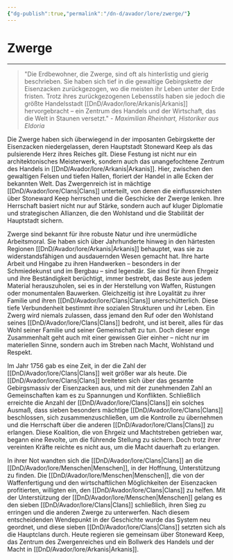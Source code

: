 ```yaml
---
{"dg-publish":true,"permalink":"/dn-d/avador/lore/zwerge/"}
---
```


# Zwerge
___
>"Die Erdbewohner, die Zwerge, sind oft als hinterlistig und gierig beschrieben. Sie haben sich tief in die gewaltige Gebirgskette der Eisenzacken zurückgezogen, wo die meisten ihr Leben unter der Erde fristen. Trotz ihres zurückgezogenen Lebensstils haben sie jedoch die größte Handelsstadt [[DnD/Avador/lore/Arkanis\|Arkanis]] hervorgebracht – ein Zentrum des Handels und der Wirtschaft, das die Welt in Staunen versetzt." - *Maximilian Rheinhart, Historiker aus Eldoria*

Die Zwerge haben sich überwiegend in der imposanten Gebirgskette der Eisenzacken niedergelassen, deren Hauptstadt Stoneward Keep als das pulsierende Herz ihres Reiches gilt. Diese Festung ist nicht nur ein architektonisches Meisterwerk, sondern auch das unangefochtene Zentrum des Handels in [[DnD/Avador/lore/Arkanis\|Arkanis]]. Hier, zwischen den gewaltigen Felsen und tiefen Hallen, floriert der Handel in alle Ecken der bekannten Welt. Das Zwergenreich ist in mächtige [[DnD/Avador/lore/Clans\|Clans]] unterteilt, von denen die einflussreichsten über Stoneward Keep herrschen und die Geschicke der Zwerge lenken. Ihre Herrschaft basiert nicht nur auf Stärke, sondern auch auf kluger Diplomatie und strategischen Allianzen, die den Wohlstand und die Stabilität der Hauptstadt sichern.

Zwerge sind bekannt für ihre robuste Natur und ihre unermüdliche Arbeitsmoral. Sie haben sich über Jahrhunderte hinweg in den härtesten Regionen [[DnD/Avador/lore/Arkanis\|Arkanis]] behauptet, was sie zu widerstandsfähigen und ausdauernden Wesen gemacht hat. Ihre harte Arbeit und Hingabe zu ihren Handwerken – besonders in der Schmiedekunst und im Bergbau – sind legendär. Sie sind für ihren Ehrgeiz und ihre Beständigkeit berüchtigt, immer bestrebt, das Beste aus jedem Material herauszuholen, sei es in der Herstellung von Waffen, Rüstungen oder monumentalen Bauwerken. Gleichzeitig ist ihre Loyalität zu ihrer Familie und ihren [[DnD/Avador/lore/Clans\|Clans]] unerschütterlich. Diese tiefe Verbundenheit bestimmt ihre sozialen Strukturen und ihr Leben. Ein Zwerg wird niemals zulassen, dass jemand den Ruf oder den Wohlstand seines [[DnD/Avador/lore/Clans\|Clans]] bedroht, und ist bereit, alles für das Wohl seiner Familie und seiner Gemeinschaft zu tun. Doch dieser enge Zusammenhalt geht auch mit einer gewissen Gier einher – nicht nur im materiellen Sinne, sondern auch im Streben nach Macht, Wohlstand und Respekt.

Im Jahr 1756 gab es eine Zeit, in der die Zahl der [[DnD/Avador/lore/Clans\|Clans]] weit größer war als heute. Die [[DnD/Avador/lore/Clans\|Clans]] breiteten sich über das gesamte Gebirgsmassiv der Eisenzacken aus, und mit der zunehmenden Zahl an Gemeinschaften kam es zu Spannungen und Konflikten. Schließlich erreichte die Anzahl der [[DnD/Avador/lore/Clans\|Clans]] ein solches Ausmaß, dass sieben besonders mächtige [[DnD/Avador/lore/Clans\|Clans]] beschlossen, sich zusammenzuschließen, um die Kontrolle zu übernehmen und die Herrschaft über die anderen [[DnD/Avador/lore/Clans\|Clans]] zu erlangen. Diese Koalition, die von Ehrgeiz und Machtstreben getrieben war, begann eine Revolte, um die führende Stellung zu sichern. Doch trotz ihrer vereinten Kräfte reichte es nicht aus, um die Macht dauerhaft zu erlangen.

In ihrer Not wandten sich die [[DnD/Avador/lore/Clans\|Clans]] an die [[DnD/Avador/lore/Menschen\|Menschen]], in der Hoffnung, Unterstützung zu finden. Die [[DnD/Avador/lore/Menschen\|Menschen]], die von der Waffenfertigung und den wirtschaftlichen Möglichkeiten der Eisenzacken profitierten, willigten ein, den [[DnD/Avador/lore/Clans\|Clans]] zu helfen. Mit der Unterstützung der [[DnD/Avador/lore/Menschen\|Menschen]] gelang es den sieben [[DnD/Avador/lore/Clans\|Clans]] schließlich, ihren Sieg zu erringen und die anderen Zwerge zu unterwerfen. Nach diesem entscheidenden Wendepunkt in der Geschichte wurde das System neu geordnet, und diese sieben [[DnD/Avador/lore/Clans\|Clans]] setzten sich als die Hauptclans durch. Heute regieren sie gemeinsam über Stoneward Keep, das Zentrum des Zwergenreiches und ein Bollwerk des Handels und der Macht in [[DnD/Avador/lore/Arkanis\|Arkanis]].